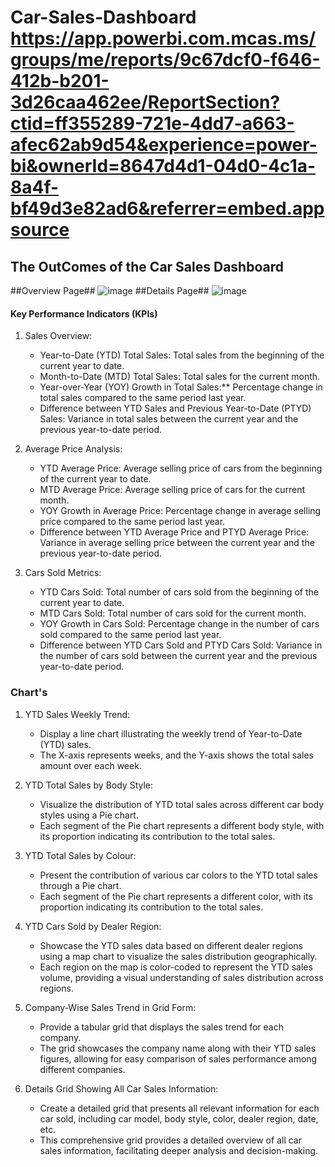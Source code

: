 # Car-Sales-Dashboard  https://app.powerbi.com.mcas.ms/groups/me/reports/9c67dcf0-f646-412b-b201-3d26caa462ee/ReportSection?ctid=ff355289-721e-4dd7-a663-afec62ab9d54&experience=power-bi&ownerId=8647d4d1-04d0-4c1a-8a4f-bf49d3e82ad6&referrer=embed.appsource

## The OutComes of the Car Sales Dashboard
##Overview Page##
![image](https://github.com/Vishal-RR/Car-Sales-Dashboard/assets/104256950/d58ae0db-980e-47ef-a22b-c710cf1427b8)
##Details Page##
![image](https://github.com/Vishal-RR/Car-Sales-Dashboard/assets/104256950/08627406-9eb2-4463-89a5-26b76255fa37)


 
#### Key Performance Indicators (KPIs) 
 
1. Sales Overview:
   - Year-to-Date (YTD) Total Sales: Total sales from the beginning of the current year to date.
   - Month-to-Date (MTD) Total Sales: Total sales for the current month.
   - Year-over-Year (YOY) Growth in Total Sales:** Percentage change in total sales compared to the same period last year.
   - Difference between YTD Sales and Previous Year-to-Date (PTYD) Sales: Variance in total sales between the current year and the previous year-to-date period.
 
2. Average Price Analysis:
   - YTD Average Price: Average selling price of cars from the beginning of the current year to date.
   - MTD Average Price: Average selling price of cars for the current month.
   - YOY Growth in Average Price: Percentage change in average selling price compared to the same period last year.
   - Difference between YTD Average Price and PTYD Average Price: Variance in average selling price between the current year and the previous year-to-date period.
 
3. Cars Sold Metrics:
   - YTD Cars Sold: Total number of cars sold from the beginning of the current year to date.
   - MTD Cars Sold: Total number of cars sold for the current month.
   - YOY Growth in Cars Sold: Percentage change in the number of cars sold compared to the same period last year.
   - Difference between YTD Cars Sold and PTYD Cars Sold: Variance in the number of cars sold between the current year and the previous year-to-date period.
 

 
### Chart's 
 
1. YTD Sales Weekly Trend:
   - Display a line chart illustrating the weekly trend of Year-to-Date (YTD) sales.
   - The X-axis represents weeks, and the Y-axis shows the total sales amount over each week.
 
2. YTD Total Sales by Body Style:
   - Visualize the distribution of YTD total sales across different car body styles using a Pie chart.
   - Each segment of the Pie chart represents a different body style, with its proportion indicating its contribution to the total sales.
 
3. YTD Total Sales by Colour:
   - Present the contribution of various car colors to the YTD total sales through a Pie chart.
   - Each segment of the Pie chart represents a different color, with its proportion indicating its contribution to the total sales.
 
4. YTD Cars Sold by Dealer Region:
   - Showcase the YTD sales data based on different dealer regions using a map chart to visualize the sales distribution geographically.
   - Each region on the map is color-coded to represent the YTD sales volume, providing a visual understanding of sales distribution across regions.
 
5. Company-Wise Sales Trend in Grid Form:
   - Provide a tabular grid that displays the sales trend for each company.
   - The grid showcases the company name along with their YTD sales figures, allowing for easy comparison of sales performance among different companies.
 
6. Details Grid Showing All Car Sales Information:
   - Create a detailed grid that presents all relevant information for each car sold, including car model, body style, color, dealer region, date, etc.
   - This comprehensive grid provides a detailed overview of all car sales information, facilitating deeper analysis and decision-making.
